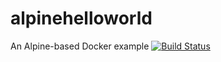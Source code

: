 # alpinehelloworld
An Alpine-based Docker example
[![Build Status](http://ec2-54-89-28-248.compute-1.amazonaws.com:8080/buildStatus/icon?job=ajc-alpinehelloworld)](http://ec2-54-89-28-248.compute-1.amazonaws.com:8080/job/ajc-alpinehelloworld/)
